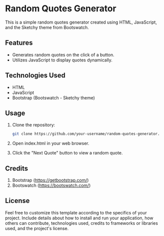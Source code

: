 # Random Quotes Generator

This is a simple random quotes generator created using HTML, JavaScript, and the Sketchy theme from Bootswatch.

## Features

- Generates random quotes on the click of a button.
- Utilizes JavaScript to display quotes dynamically.

## Technologies Used

- HTML
- JavaScript
- Bootstrap (Bootswatch - Sketchy theme)

## Usage

1. Clone the repository:

   ```bash
   git clone https://github.com/your-username/random-quotes-generator.git
   ```

2. Open index.html in your web browser.

3. Click the "Next Quote" button to view a random quote.

## Credits

1. Bootstrap (https://getbootstrap.com/)
2. Bootswatch (https://bootswatch.com/)

## License

Feel free to customize this template according to the specifics of your project. Include details about how to install and run your application, how others can contribute, technologies used, credits to frameworks or libraries used, and the project's license.
